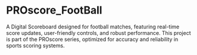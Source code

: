 # PROscore_FootBall
A Digital Scoreboard designed for football matches, featuring real-time score updates, user-friendly controls, and robust performance. This project is part of the PROscore series, optimized for accuracy and reliability in sports scoring systems.
